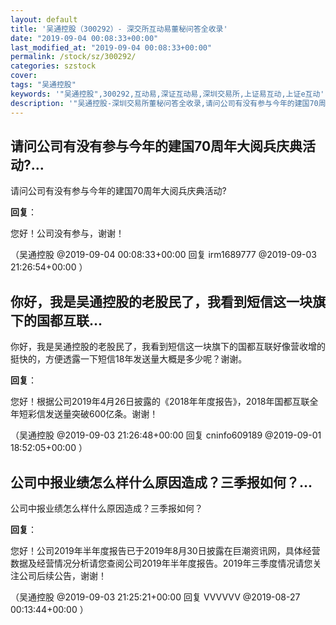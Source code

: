 ```yaml
---
layout: default
title: '吴通控股（300292）- 深交所互动易董秘问答全收录'
date: "2019-09-04 00:08:33+00:00"
last_modified_at: "2019-09-04 00:08:33+00:00"
permalink: /stock/sz/300292/
categories: szstock
cover: 
tags: "吴通控股"
keywords: '"吴通控股",300292,互动易,深证互动易,深圳交易所,上证易互动,上证e互动'
description: '"吴通控股-深圳交易所董秘问答全收录,请问公司有没有参与今年的建国70周年大阅兵庆典活动?"'
---
```


## 请问公司有没有参与今年的建国70周年大阅兵庆典活动?...

请问公司有没有参与今年的建国70周年大阅兵庆典活动?

**回复**：

您好！公司没有参与，谢谢！ 

（吴通控股  @2019-09-04 00:08:33+00:00 回复 irm1689777  @2019-09-03 21:26:54+00:00 ）

## 你好，我是吴通控股的老股民了，我看到短信这一块旗下的国都互联...

你好，我是吴通控股的老股民了，我看到短信这一块旗下的国都互联好像营收增的挺快的，方便透露一下短信18年发送量大概是多少呢？谢谢。

**回复**：

您好！根据公司2019年4月26日披露的《2018年年度报告》，2018年国都互联全年短彩信发送量突破600亿条。谢谢！ 

（吴通控股  @2019-09-03 21:26:48+00:00 回复 cninfo609189  @2019-09-01 18:52:05+00:00 ）

## 公司中报业绩怎么样什么原因造成？三季报如何？...

公司中报业绩怎么样什么原因造成？三季报如何？

**回复**：

您好！公司2019年半年度报告已于2019年8月30日披露在巨潮资讯网，具体经营数据及经营情况分析请您查阅公司2019年半年度报告。2019年三季度情况请您关注公司后续公告，谢谢！ 

（吴通控股  @2019-09-03 21:25:21+00:00 回复 VVVVVV  @2019-08-27 00:13:44+00:00 ）

